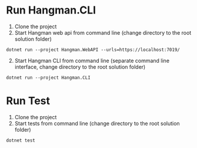# Run Hangman.CLI

1. Clone the project
2. Start Hangman web api from command line (change directory to the root solution folder)
```
dotnet run --project Hangman.WebAPI --urls=https://localhost:7019/
```

2. Start Hangman CLI from command line (separate command line interface, change directory to the root solution folder)
```
dotnet run --project Hangman.CLI
```


# Run Test

1. Clone the project
2. Start tests from command line (change directory to the root solution folder)
```
dotnet test
```
